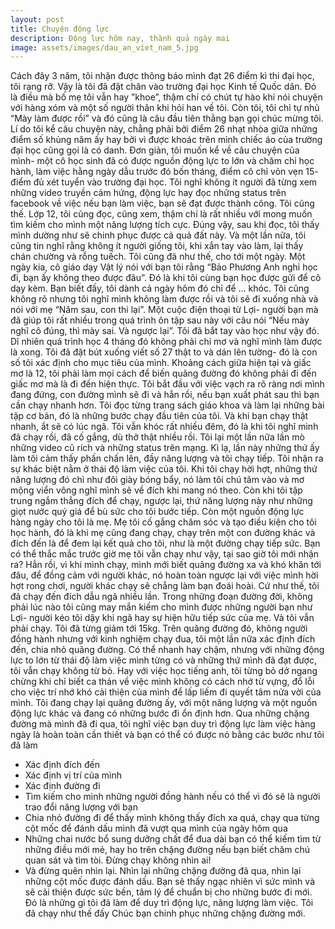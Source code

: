 ```yaml
---
layout: post
title: Chuyện động lực 
description: Động lực hôm nay, thành quả ngày mai  
image: assets/images/dau_an_viet_nam_5.jpg
---
```


Cách đây 3 năm, tôi nhận được thông báo mình đạt 26 điểm kì thi đại học, tôi rạng rỡ. Vậy là tôi đã đặt chân vào trường đại học Kinh tế Quốc dân. Đó là điều mà bố mẹ tôi vẫn hay ”khoe”, thậm chí có chút tự hào khi nói chuyện với hàng xóm và một số người thân khi  hỏi han về tôi. Còn tôi, tôi chỉ tự nhủ “Mày làm được rồi” và đó cũng là câu đầu tiên thằng bạn gọi chúc mừng tôi. 
Lí do tôi kể câu chuyện này, chẳng phải bởi điểm 26 nhạt nhòa giữa những điểm số khủng năm ấy hay bởi vì được khoác trên mình chiếc áo của trường đại học cũng gọi là có danh. Đơn giản, tôi muốn kể về câu chuyện của mình- một cô học sinh đã có được nguồn động lực to lớn và chăm chỉ học hành, làm việc hằng ngày dẫu trước đó bốn tháng, điểm cô chỉ vỏn vẹn 15- điểm đủ xét tuyển vào trường đại học. 
Tôi nghĩ không ít người đã từng xem những video truyền cảm hứng, động lực hay đọc những status trên facebook về việc nếu bạn làm việc, bạn sẽ đạt được thành công. Tôi cũng thế. Lớp 12, tôi cũng đọc, cũng xem, thậm chí là rất nhiều với mong muốn tìm kiếm cho mình  một năng lượng tích cực. Đúng vậy, sau khi đọc, tôi thấy mình dường như sẽ chinh phục được cả quả đất này. Và một lần nữa, tôi cũng tin nghĩ rằng không ít người giống tôi, khi xắn tay vào làm, lại thấy chán chường và rỗng tuếch. Tôi cũng đã như thế, cho tới một ngày. 
Một ngày kia, cô giáo dạy Vật lý nói với bạn tôi rằng “Bảo Phương Anh nghỉ học đi, bạn ấy không theo được đâu”. Đó là khi tôi cùng bạn học được gửi để cô dạy kèm. Bạn biết đấy, tôi dành cả ngày hôm đó chỉ để … khóc. Tôi cũng không rõ nhưng tôi nghĩ mình không làm được rồi và tôi sẽ đi xuống nhà và nói với mẹ “Năm sau, con thi lại”. Một cuộc điện thoại từ Lợi- người bạn mà đã giúp tôi rất nhiều trong quá trình ôn tập sau này với câu nói “Nếu mày nghĩ cô đúng, thì mày sai. Và ngược lại”. Tôi đã bắt tay vào học như vậy đó. 
Dĩ nhiên quá trình học 4 tháng đó không phải chỉ mơ và nghĩ mình làm được là xong. Tôi đã đặt bút xuống viết số 27 thật to và dán lên tường- đó là con số tôi xác định cho mục tiêu của mình. Khoảng cách giữa hiện tại và giấc mơ là 12, tôi phải làm mọi cách để biến quãng đường đó không phải đi đến giấc mơ mà là đi đến hiện thực. Tôi bắt đầu với việc vạch ra rõ ràng nơi mình đang đứng, con đường mình sẽ đi và hẳn rồi, nếu bạn xuất phát sau thì bạn cần chạy nhanh hơn. Tôi đọc từng trang sách giáo khoa và làm lại những bài tập cơ bản, đó là những bước chạy đầu tiên của tôi.
Và khi bạn chạy thật nhanh, ắt sẽ có lúc ngã. Tôi vẫn khóc rất nhiều đêm, đó là khi tôi nghĩ mình đã chạy rồi, đã cố gắng, dù thở thật nhiều rồi. Tôi lại một lần nữa lần mò những video cũ rích và những status trên mạng. Kì lạ, lần này những thứ ấy làm tôi cảm thấy phấn chấn lên, đầy năng lượng và tôi chạy tiếp. Tôi nhận ra sự khác biệt nằm ở thái độ làm việc của tôi. Khi tôi chạy hời hợt, những thứ năng lượng đó chỉ như đôi giày bóng bẩy, nó làm tôi chú tâm vào và mơ mộng viển vông nghĩ mình sẽ về đích khi mang nó theo. Còn khi tôi tập trung ngắm thẳng đích để chạy, ngược lại, thứ năng lượng này như những giọt nước quý giá để bù sức cho tôi bước tiếp. 
Còn một nguồn động lực hàng ngày cho tôi là mẹ. Mẹ tôi cố gắng chăm sóc và tạo điều kiện cho tôi học hành, đó là khi mẹ cũng đang chạy, chạy trên một con đường khác và đích đến là để đem lại kết quả cho tôi, như là một đường chạy tiếp sức. Bạn có thể thắc mắc trước giờ mẹ tôi vẫn chạy như vậy, tại sao giờ tôi mới nhận ra? Hẳn rồi, vì khi mình chạy, mình mới biết quãng đường xa và khó khăn tới đâu, để đồng cảm với người khác, nó hoàn toàn ngược lại với việc mình hời hợt rong chơi, người khác chạy sẽ chẳng làm bạn đoái hoài.
Cứ như thế, tôi đã chạy đến đích dẫu ngã nhiều lần. Trong những đoạn đường đời, không phải lúc nào tôi cũng may mắn kiếm cho mình được những người bạn như Lợi- người kéo tôi dậy khi ngã hay sự hiện hữu tiếp sức của mẹ. Và tôi vẫn phải chạy. 
Tôi đã từng giảm tới 15kg. Trên quãng đường đó, không người đồng hành nhưng với kinh nghiệm chạy đua, tôi một lần nữa xác định đích đến, chia nhỏ quãng đường. Có thể nhanh hay chậm, nhưng với những động lực to lớn từ thái độ làm việc mình từng có và những thứ mình đã đạt được, tôi vẫn chạy không từ bỏ. 
Hay với việc học tiếng anh, tôi từng bỏ dở ngang chừng khi chỉ biết ca thán về việc mình không có cách nhớ từ vựng, đổ lỗi cho việc trí nhớ khó cải thiện của mình để lấp liếm đi quyết tâm nửa vời của mình. Tôi đang chạy lại quãng đường ấy, với một năng lượng và một nguồn động lực khác và đang có những bước đi ổn định hơn. 
Qua những chặng đường mà mình đã đi qua, tôi nghĩ việc bạn duy trì động lực làm việc hàng ngày là hoàn toàn cần thiết và bạn có thể có được nó bằng các bước như tôi đã làm 
-	Xác định đích đến
-	Xác định vị trí của mình 
-	Xác định đường đi 
-	Tìm kiếm cho mình những người đồng hành nếu có thể vì đó sẽ là người trao đổi năng lượng với bạn 
-	Chia nhỏ đường đi để thấy mình không thấy đích xa quá, chạy qua từng cột mốc để đánh dấu mình đã vượt qua mình của ngày hôm qua 
-	Những chai nước bổ sung dưỡng chất để đua dài bạn có thể kiếm tìm từ những điều mới mẻ, hay ho trên chặng đường nếu bạn biết chăm chú quan sát và tìm tòi. Đừng chạy không nhìn ai! 
-	Và đừng quên nhìn lại. Nhìn lại những chặng đường đã qua, nhìn lại những cột mốc được đánh dấu. Bạn sẽ thấy ngạc nhiên vì sức mình và sẽ cải thiện được sức bền, tâm lý để chuẩn bị cho những bước đi mới. 
Đó là những gì tôi đã làm để duy trì động lực, năng lượng làm việc. 
Tôi đã chạy như thế đấy 
Chúc bạn chinh phục những chặng đường mới. 
